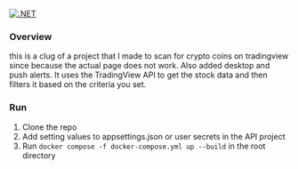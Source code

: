 [![.NET](https://github.com/badHax/TradingViewScanner/actions/workflows/dotnet.yml/badge.svg)](https://github.com/badHax/TradingViewScanner/actions/workflows/dotnet.yml)

### Overview
this is a clug of a project that I made to scan for crypto coins on tradingview since because the actual page does not work. Also added desktop and push alerts. It uses the TradingView API to get the stock data and then filters it based on the criteria you set.

### Run
1. Clone the repo
2. Add setting values to appsettings.json or user secrets in the API project
3. Run `docker compose -f docker-compose.yml up --build` in the root directory
